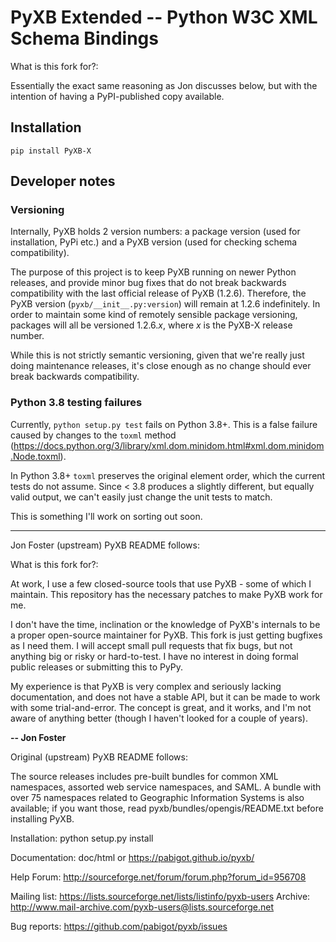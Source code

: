 # PyXB Extended -- Python W3C XML Schema Bindings

What is this fork for?:

Essentially the exact same reasoning as Jon discusses below, but with the intention of having a PyPI-published copy available.

## Installation

`pip install PyXB-X`

## Developer notes

### Versioning

Internally, PyXB holds 2 version numbers: a package version (used for installation, PyPi etc.) and a PyXB version (used for checking schema compatibility).

The purpose of this project is to keep PyXB running on newer Python releases, and provide minor bug fixes that do not break backwards compatibility with the last official release of PyXB (1.2.6). Therefore, the PyXB version (`pyxb/__init__.py:version`) will remain at 1.2.6 indefinitely. In order to maintain some kind of remotely sensible package versioning, packages will all be versioned 1.2.6.*x*, where *x* is the PyXB-X release number. 

While this is not strictly semantic versioning, given that we're really just doing maintenance releases, it's close enough as no change should ever break backwards compatibility.

### Python 3.8 testing failures

Currently, `python setup.py test` fails on Python 3.8+. This is a false failure caused by changes to the `toxml` method (https://docs.python.org/3/library/xml.dom.minidom.html#xml.dom.minidom.Node.toxml).

In Python 3.8+ `toxml` preserves the original element order, which the current tests do not assume. Since < 3.8 produces a slightly different, but equally valid output, we can't easily just change the unit tests to match.

This is something I'll work on sorting out soon.


---

Jon Foster (upstream) PyXB README follows:

What is this fork for?:

At work, I use a few closed-source tools that use PyXB - some of which I maintain. This repository has the necessary patches to make PyXB work for me.

I don't have the time, inclination or the knowledge of PyXB's internals to be a proper open-source maintainer for PyXB. This fork is just getting bugfixes as I need them. I will accept small pull requests that fix bugs, but not anything big or risky or hard-to-test. I have no interest in doing formal public releases or submitting this to PyPy.

My experience is that PyXB is very complex and seriously lacking documentation, and does not have a stable API, but it can be made to work with some trial-and-error. The concept is great, and it works, and I'm not aware of anything better (though I haven't looked for a couple of years).

**-- Jon Foster**

Original (upstream) PyXB README follows:

The source releases includes pre-built bundles for common XML namespaces,
assorted web service namespaces, and SAML. A bundle with over 75 namespaces
related to Geographic Information Systems is also available; if you want
those, read pyxb/bundles/opengis/README.txt before installing PyXB.

Installation: python setup.py install

Documentation: doc/html or https://pabigot.github.io/pyxb/

Help Forum: http://sourceforge.net/forum/forum.php?forum_id=956708

Mailing list: https://lists.sourceforge.net/lists/listinfo/pyxb-users
Archive: http://www.mail-archive.com/pyxb-users@lists.sourceforge.net

Bug reports: https://github.com/pabigot/pyxb/issues
